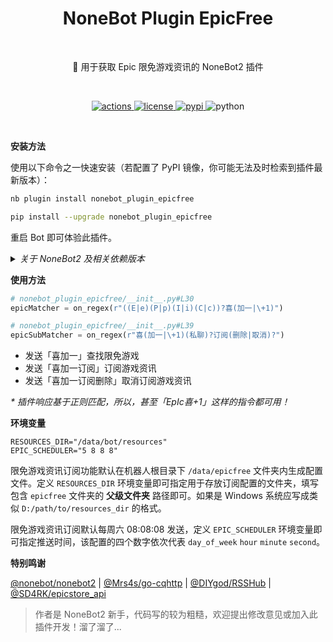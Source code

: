 <h1 align="center">NoneBot Plugin EpicFree</h1></br>


<p align="center">🤖 用于获取 Epic 限免游戏资讯的 NoneBot2 插件</p></br>


<p align="center">
  <a href="https://github.com/monsterxcn/nonebot_plugin_epicfree/actions">
    <img src="https://img.shields.io/github/workflow/status/monsterxcn/Typecho-Theme-VOID/Build?style=flat-square" alt="actions">
  </a>
  <a href="https://raw.githubusercontent.com/monsterxcn/nonebot_plugin_epicfree/master/LICENSE">
    <img src="https://img.shields.io/github/license/monsterxcn/nonebot_plugin_epicfree?style=flat-square" alt="license">
  </a>
  <a href="https://pypi.python.org/pypi/nonebot_plugin_epicfree">
    <img src="https://img.shields.io/pypi/v/nonebot_plugin_epicfree?style=flat-square" alt="pypi">
  </a>
  <img src="https://img.shields.io/badge/python-3.7.3+-blue?style=flat-square" alt="python"><br />
</p></br>


**安装方法**


使用以下命令之一快速安装（若配置了 PyPI 镜像，你可能无法及时检索到插件最新版本）：


``` zsh
nb plugin install nonebot_plugin_epicfree

pip install --upgrade nonebot_plugin_epicfree
```


重启 Bot 即可体验此插件。


<details><summary><i>关于 NoneBot2 及相关依赖版本</i></summary></br>


在已淘汰的 NoneBot2 适配器 [nonebot-adapter-cqhttp](https://pypi.org/project/nonebot-adapter-cqhttp/) 下，切记不要使用 `pip` 或 `nb` 安装此插件。通过拷贝文件夹 `nonebot_plugin_epicfree` 至 NoneBot2 插件目录、手动安装 `nonebot-plugin-apscheduler` 和 `httpx` 依赖的方式仍可正常启用此插件。在未来某个版本会完全移除该适配器支持，请尽快升级至 `nonebot-adapter-onebot`。


</details>


**使用方法**


```python
# nonebot_plugin_epicfree/__init__.py#L30
epicMatcher = on_regex(r"((E|e)(P|p)(I|i)(C|c))?喜(加一|\+1)")

# nonebot_plugin_epicfree/__init__.py#L39
epicSubMatcher = on_regex(r"喜(加一|\+1)(私聊)?订阅(删除|取消)?")
```


 - 发送「喜加一」查找限免游戏
 - 发送「喜加一订阅」订阅游戏资讯
 - 发送「喜加一订阅删除」取消订阅游戏资讯


*\* 插件响应基于正则匹配，所以，甚至「EpIc喜+1」这样的指令都可用！*


**环境变量**


```
RESOURCES_DIR="/data/bot/resources"
EPIC_SCHEDULER="5 8 8 8"
```


限免游戏资讯订阅功能默认在机器人根目录下 `/data/epicfree` 文件夹内生成配置文件。定义 `RESOURCES_DIR` 环境变量即可指定用于存放订阅配置的文件夹，填写包含 `epicfree` 文件夹的 **父级文件夹** 路径即可。如果是 Windows 系统应写成类似 `D:/path/to/resources_dir` 的格式。

限免游戏资讯订阅默认每周六 08:08:08 发送，定义 `EPIC_SCHEDULER` 环境变量即可指定推送时间，该配置的四个数字依次代表 `day_of_week` `hour` `minute` `second`。


**特别鸣谢**


[@nonebot/nonebot2](https://github.com/nonebot/nonebot2/) | [@Mrs4s/go-cqhttp](https://github.com/Mrs4s/go-cqhttp) | [@DIYgod/RSSHub](https://github.com/DIYgod/RSSHub) | [@SD4RK/epicstore_api](https://github.com/SD4RK/epicstore_api)


> 作者是 NoneBot2 新手，代码写的较为粗糙，欢迎提出修改意见或加入此插件开发！溜了溜了...
